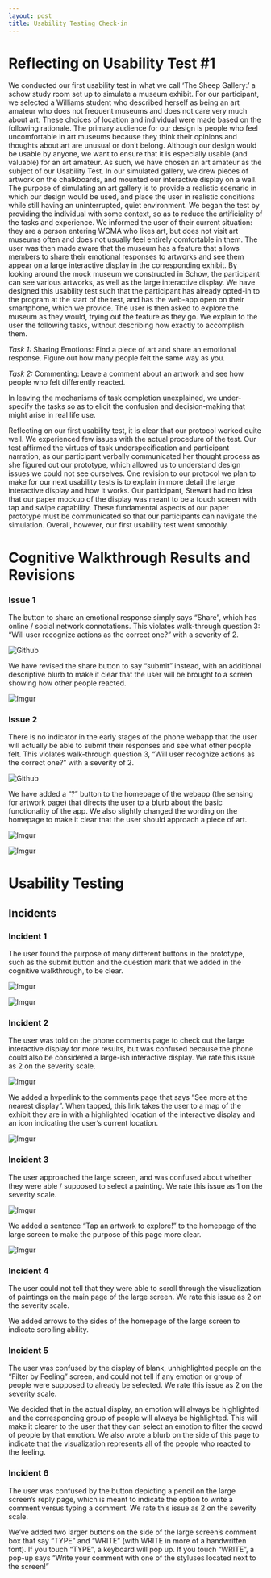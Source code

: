 ```yaml
---
layout: post
title: Usability Testing Check-in
---
```


# Reflecting on Usability Test #1

We conducted our first usability test in what we call ‘The Sheep Gallery:’ a schow study room set up to simulate a museum exhibit. For our participant, we selected a Williams student who described herself as being an art amateur who does not frequent museums and does not care very much about art. These choices of location and individual were made based on the following rationale. The primary audience for our design is people who feel uncomfortable in art museums because they think their opinions and thoughts about art are unusual or don’t belong. Although our design would be usable by anyone, we want to ensure that it is especially usable (and valuable) for an art amateur. As such, we have chosen an art amateur as the subject of our Usability Test. In our simulated gallery, we drew pieces of artwork on the chalkboards, and mounted our interactive display on a wall. The purpose of simulating an art gallery is to provide a realistic scenario in which our design would be used, and place the user in realistic conditions while still having an uninterrupted, quiet environment. 
	We began the test by providing the individual with some context, so as to reduce the artificiality of the tasks and experience. We informed the user of their current situation: they are a person entering WCMA who likes art, but does not visit art museums often and does not usually feel entirely comfortable in them. The user was then made aware that the museum has a feature that allows members to share their emotional responses to artworks and see them appear on a large interactive display in the corresponding exhibit. By looking around the mock museum we constructed in Schow, the participant can see various artworks, as well as the large interactive display. We have designed this usability test such that the participant has already opted-in to the program at the start of the test, and has the web-app open on their smartphone, which we provide. The user is then asked to explore the museum as they would, trying out the feature as they go. We explain to the user the following tasks, without describing how exactly to accomplish them.

*Task 1:* Sharing Emotions: Find a piece of art and share an emotional response. Figure out how many people felt the same way as you.

*Task 2:* Commenting: Leave a comment about an artwork and see how people who felt differently reacted. 

In leaving the mechanisms of task completion unexplained, we under-specify the tasks so as to elicit the confusion and decision-making that might arise in real life use. 

Reflecting on our first usability test, it is clear that our protocol worked quite well. We experienced few issues with the actual procedure of the test. Our test affirmed the virtues of task underspecification and participant narration, as our participant verbally communicated her thought process as she figured out our prototype, which allowed us to understand design issues we could not see ourselves. One revision to our protocol we plan to make for our next usability tests is to explain in more detail the large interactive display and how it works. Our participant, Stewart had no idea that our paper mockup of the display was meant to be a touch screen with tap and swipe capability. These fundamental aspects of our paper prototype must be communicated so that our participants can navigate the simulation. Overall, however, our first usability test went smoothly. 


# Cognitive Walkthrough Results and Revisions

### Issue 1
The button to share an emotional response simply says “Share”, which has online / social network connotations. This violates walk-through question 3: “Will user recognize actions as the correct one?” with a severity of 2.


![Github](https://camo.githubusercontent.com/9f26dfbb736aa908a989aa9e73b7f86fd93e58e1/68747470733a2f2f692e696d6775722e636f6d2f6c4931555742492e6a7067)


We have revised the share button to say “submit” instead, with an additional descriptive blurb to make it clear that the user will be brought to a screen showing how other people reacted.


![Imgur](https://i.imgur.com/vd3rCoL.jpg)

### Issue 2

There is no indicator in the early stages of the phone webapp that the user will actually be able to submit their responses and see what other people felt. This violates walk-through question 3, “Will user recognize actions as the correct one?” with a severity of 2.

![Github](https://camo.githubusercontent.com/f2b1fd0d7dc1bf0f8eb395089b0e5e433e3006fc/68747470733a2f2f692e696d6775722e636f6d2f765149644365642e6a7067)

We have added a “?” button to the homepage of the webapp (the sensing for artwork page) that directs the user to a blurb about the basic functionality of the app. We also slightly changed the wording on the homepage to make it clear that the user should approach a piece of art.

![Imgur](https://i.imgur.com/cTsuf4o.jpg)

![Imgur](https://i.imgur.com/HVljHD7.jpg)



# Usability Testing


## Incidents

### Incident 1

The user found the purpose of many different buttons in the prototype, such as the submit button and the question mark that we added in the cognitive walkthrough, to be clear.


![Imgur](https://i.imgur.com/vd3rCoL.jpg)


![Imgur](https://i.imgur.com/cTsuf4o.jpg)


### Incident 2

The user was told on the phone comments page to check out the large interactive display for more results, but was confused because the phone could also be considered a large-ish interactive display. We rate this issue as 2 on the severity scale.

![Imgur](https://i.imgur.com/lX4Pwug.jpg)


We added a hyperlink to the comments page that says “See more at the nearest display”. When tapped, this link takes the user to a map of the exhibit they are in with a highlighted location of the interactive display and an icon indicating the user’s current location.

![Imgur](https://i.imgur.com/HYT4vqj.jpg)

### Incident 3

The user approached the large screen, and was confused about whether they were able / supposed to select a painting. We rate this issue as 1 on the severity scale.

![Imgur](https://camo.githubusercontent.com/70cca5459a0b385dd39cde296925f9f5a756ecf4/68747470733a2f2f692e696d6775722e636f6d2f643451434167362e6a7067)

We added a sentence “Tap an artwork to explore!” to the homepage of the large screen to make the purpose of this page more clear.

![Imgur](https://i.imgur.com/nBvcG6n.jpg)

### Incident 4

The user could not tell that they were able to scroll through the visualization of paintings on the main page of the large screen. We rate this issue as 2 on the severity scale.


We added arrows to the sides of the homepage of the large screen to indicate scrolling ability.

### Incident 5

The user was confused by the display of blank, unhighlighted people on the “Filter by Feeling” screen, and could not tell if any emotion or group of people were supposed to already be selected. We rate this issue as 2 on the severity scale.


We decided that in the actual display, an emotion will always be highlighted and the corresponding group of people will always be highlighted. This will make it clearer to the user that they can select an emotion to filter the crowd of people by that emotion. We also wrote a blurb on the side of this page to indicate that the visualization represents all of the people who reacted to the feeling.


### Incident 6


The user was confused by the button depicting a pencil on the large screen’s reply page, which is meant to indicate the option to write a comment versus typing a comment. We rate this issue as 2 on the severity scale.


We’ve added two larger buttons on the side of the large screen’s comment box that say “TYPE” and “WRITE” (with WRITE in more of a handwritten font). If you touch “TYPE”, a keyboard will pop up. If you touch “WRITE”, a pop-up says “Write your comment with one of the styluses located next to the screen!”

